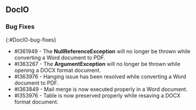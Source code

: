 ## DocIO

### Bug Fixes
{:#DocIO-bug-fixes}

* \#I361949 - The **NullReferenceException** will no longer be thrown while converting a Word document to PDF.
* \#I363267 - The **ArgumentException** will no longer be thrown while opening a DOCX format document.
* \#I363976 - Hanging issue has been resolved while converting a Word document to PDF.
* \#I363849 - Mail merge is now executed properly in a Word document.
* \#I353976 - Table is now preserved properly while resaving a DOCX format document. 
